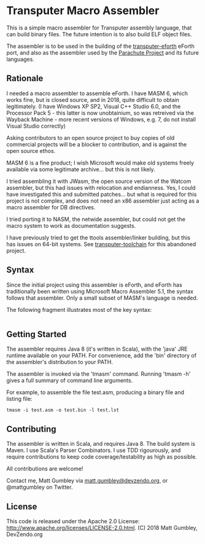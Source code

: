 Transputer Macro Assembler
==========================
This is a simple macro assembler for Transputer assembly language, that can
build binary files. The future intention is to also build ELF object files.

The assembler is to be used in the building of the
[transputer-eforth](https://bitbucket.org/devzendo/transputer-eforth) eForth
port, and also as the assembler used by the [Parachute
Project](https://devzendo.github.io/parachute) and its future languages.

Rationale
---------
I needed a macro assembler to assemble eForth. I have MASM 6, which works fine,
but is closed source, and in 2018, quite difficult to obtain legitimately. (I
have Windows XP SP2, Visual C++ Studio 6.0, and the Processor Pack 5 - this
latter is now unobtainium, so was retreived via the Wayback Machine - more
recent versions of Windows, e.g. 7, do not install Visual Studio correctly)

Asking contributors to an open source project to buy copies of old commercial
projects will be a blocker to contribution, and is against the open source
ethos. 

MASM 6 is a fine product; I wish Microsoft would make old systems freely available
via some legitimate archive... but this is not likely.

I tried assembling it with JWasm, the open source version of the Watcom
assembler, but this had issues with relocation and endianness. Yes, I could have
investigated this and submitted patches... but what is required for this project
is not complex, and does not need an x86 assembler just acting as a macro
assembler for DB directives.

I tried porting it to NASM, the netwide assembler, but could not get the macro
system to work as documentation suggests.

I have previously tried to get the ttools assembler/linker building, but this
has issues on 64-bit systems. See 
[transputer-toolchain](https://bitbucket.org/devzendo/transputer-toolchain) for
this abandoned project.


Syntax
------
Since the initial project using this assembler is eForth, and eForth has
traditionally been written using Microsoft Macro Assembler 5.1, the syntax
follows that assembler. Only a small subset of MASM's language is needed.

The following fragment illustrates most of the key syntax:
```
```

Getting Started
----------------
The assembler requires Java 8 (it's written in Scala), with the 'java' JRE
runtime available on your PATH. For convenience, add the 'bin' directory of the
assembler's distribution to your PATH.

The assembler is invoked via the 'tmasm' command. Running 'tmasm -h' gives a
full summary of command line arguments.

For example, to assemble the file test.asm, producing a binary file and listing
file:

```
tmasm -i test.asm -o test.bin -l test.lst
```

Contributing
------------
The assembler is written in Scala, and requires Java 8. The build system is
Maven. I use Scala's Parser Combinators. I use TDD rigourously, and require
contributions to keep code coverage/testability as high as possible. 

All contributions are welcome!

Contact me, Matt Gumbley via matt.gumbley@devzendo.org, or @mattgumbley on
Twitter.


License
-------
This code is released under the Apache 2.0 License: http://www.apache.org/licenses/LICENSE-2.0.html.
(C) 2018 Matt Gumbley, DevZendo.org

